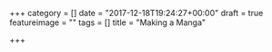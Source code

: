 +++
category = []
date = "2017-12-18T19:24:27+00:00"
draft = true
featureimage = ""
tags = []
title = "Making a Manga"

+++

